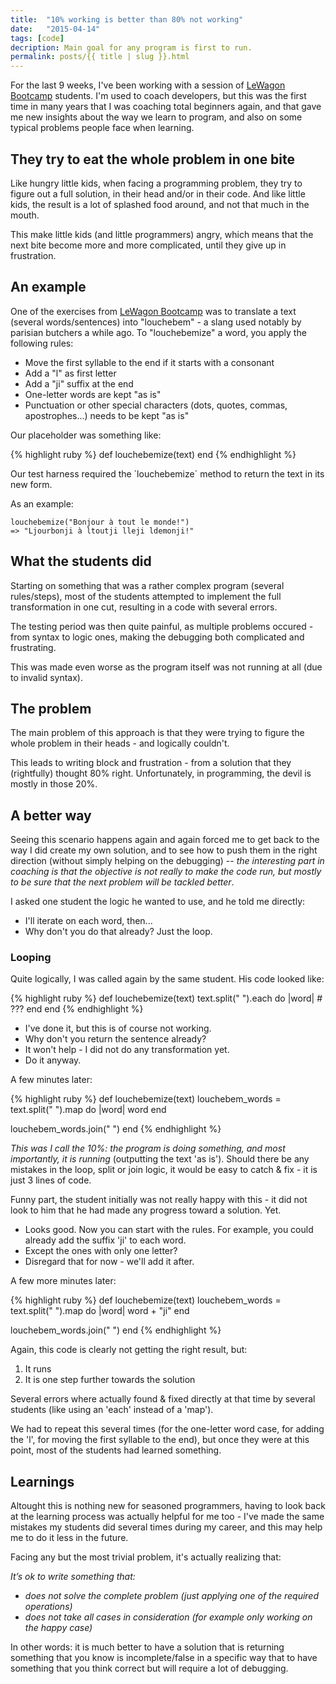 ```yaml
---
title:  "10% working is better than 80% not working"
date:   "2015-04-14"
tags: [code]
decription: Main goal for any program is first to run.
permalink: posts/{{ title | slug }}.html
---
```



For the last 9 weeks, I've been working with a session of [LeWagon Bootcamp](http://lewagon.org/program) students. I'm used to coach developers, but this was the first time in many years that I was coaching total beginners again, and that gave me new insights about the way we learn to program, and also on some typical problems people face when learning.

## They try to eat the whole problem in one bite

Like hungry little kids, when facing a programming problem, they try to figure out a full solution, in their head and/or in their code. And like little kids, the result is a lot of splashed food around, and not that much in the mouth.

This make little kids (and little programmers) angry, which means that the next bite become more and more complicated, until they give up in frustration.

## An example
One of the exercises from [LeWagon Bootcamp](http://lewagon.org/program) was to translate a text (several words/sentences) into "louchebem" - a slang used notably by parisian butchers a while ago. To "louchebemize" a word, you apply the following rules:

* Move the first syllable to the end if it starts with a consonant
* Add a "l" as first letter
* Add a "ji" suffix at the end
* One-letter words are kept "as is"
* Punctuation or other special characters (dots, quotes, commas, apostrophes...) needs to be kept "as is"

Our placeholder was something like:

{% highlight ruby %}
def louchebemize(text)
end
{% endhighlight %}

Our test harness required the ´louchebemize´ method to return the text in its new form.

As an example:

    louchebemize("Bonjour à tout le monde!")
    => "Ljourbonji à ltoutji lleji ldemonji!"

## What the students did

Starting on something that was a rather complex program (several rules/steps), most of the students attempted to implement the full transformation in one cut, resulting in a code with several errors.

The testing period was then quite painful, as multiple problems occured - from syntax to logic ones, making the debugging both complicated and frustrating.    

This was made even worse as the program itself was not running at all (due to invalid syntax).

## The problem

The main problem of this approach is that they were trying to figure the whole problem in their heads - and logically couldn't.

This leads to writing block and frustration - from a solution that they (rightfully) thought 80% right. Unfortunately, in programming, the devil is mostly in those 20%.

## A better way

Seeing this scenario happens again and again forced me to get back to the way I did create my own solution, and to see how to push them in the right direction (without simply helping on the debugging) -- *the interesting part in coaching is that the objective is not really to make the code run, but mostly to be sure that the next problem will be tackled better*.

I asked one student the logic he wanted to use, and he told me directly:

- I'll iterate on each word, then...
- Why don't you do that already? Just the loop.

### Looping

Quite logically, I was called again by the same student. His code looked like:

{% highlight ruby %}
def louchebemize(text)
  text.split(" ").each do |word|
    # ???
  end
end
{% endhighlight %}

- I've done it, but this is of course not working.
- Why don't you return the sentence already?
- It won't help - I did not do any transformation yet.
- Do it anyway.

A few minutes later:

{% highlight ruby %}
def louchebemize(text)
  louchebem_words = text.split(" ").map do |word|
    word
  end

  louchebem_words.join(" ")
end
{% endhighlight %}

*This was I call the 10%: the program is doing something, and most importantly, it is running* (outputting the text 'as is'). Should there be any mistakes in the loop, split or join logic, it would be easy to catch & fix - it is just 3 lines of code.

Funny part, the student initially was not really happy with this - it did not look to him that he had made any progress toward a solution. Yet.

- Looks good. Now you can start with the rules. For example, you could already add the suffix 'ji' to each word.
- Except the ones with only one letter?
- Disregard that for now - we'll add it after.

A few more minutes later:

{% highlight ruby %}
def louchebemize(text)
  louchebem_words = text.split(" ").map do |word|
    word + "ji"
  end

  louchebem_words.join(" ")
end
{% endhighlight %}

Again, this code is clearly not getting the right result, but:

1. It runs
2. It is one step further towards the solution

Several errors where actually found & fixed directly at that time by several students (like using an 'each' instead of a 'map').

We had to repeat this several times (for the one-letter word case, for adding the 'l', for moving the first syllable to the end), but once they were at this point, most of the students had learned something.

## Learnings

Altought this is nothing new for seasoned programmers, having to look back at the learning process was actually helpful for me too - I've made the same mistakes my students did several times during my career, and this may help me to do it less in the future.

Facing any but the most trivial problem, it's actually realizing that:

*It’s ok to write something that:*

- *does not solve the complete problem (just applying one of the required operations)*
- *does not take all cases in consideration (for example only working on the happy case)*

In other words: it is much better to have a solution that is returning something that you know is incomplete/false in a specific way that to have something that you think correct but will require a lot of debugging.
